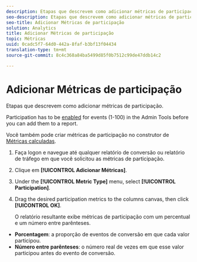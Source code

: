 ```yaml
---
description: Etapas que descrevem como adicionar métricas de participação.
seo-description: Etapas que descrevem como adicionar métricas de participação.
seo-title: Adicionar Métricas de participação
solution: Analytics
title: Adicionar Métricas de participação
topic: Métricas
uuid: 0cadc5f7-64d0-442a-8faf-b3bf13f04434
translation-type: tm+mt
source-git-commit: 8c4c368a84ba5499d85f0b7512c99de47ddb14c2

---
```



# Adicionar Métricas de participação

Etapas que descrevem como adicionar métricas de participação.

Participation has to be [enabled](/help/components/c-variables/c-metrics/metrics-participation.md) for events (1-100) in the Admin Tools before you can add them to a report.

Você também pode criar métricas de participação no construtor de [Métricas calculadas](https://marketing.adobe.com/resources/help/en_US/analytics/calcmetrics/participation_metric.html).

1. Faça logon e navegue até qualquer relatório de conversão ou relatório de tráfego em que você solicitou as métricas de participação.
1. Clique em **[!UICONTROL Adicionar Métricas]**.
1. Under the **[!UICONTROL Metric Type]** menu, select **[!UICONTROL Participation]**.
1. Drag the desired participation metrics to the columns canvas, then click **[!UICONTROL OK]**.

   O relatório resultante exibe métricas de participação com um percentual e um número entre parênteses.

* **Porcentagem**: a proporção de eventos de conversão em que cada valor participou.
* **Número entre parênteses**: o número real de vezes em que esse valor participou antes do evento de conversão.


